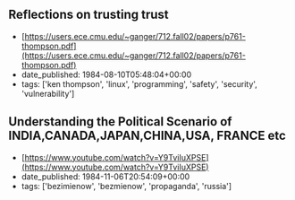  ## Reflections on trusting trust
 - [https://users.ece.cmu.edu/~ganger/712.fall02/papers/p761-thompson.pdf](https://users.ece.cmu.edu/~ganger/712.fall02/papers/p761-thompson.pdf)
 - date_published: 1984-08-10T05:48:04+00:00
 - tags: ['ken thompson', 'linux', 'programming', 'safety', 'security', 'vulnerability']

 ## Understanding the Political Scenario of INDIA,CANADA,JAPAN,CHINA,USA, FRANCE etc
 - [https://www.youtube.com/watch?v=Y9TviIuXPSE](https://www.youtube.com/watch?v=Y9TviIuXPSE)
 - date_published: 1984-11-06T20:54:09+00:00
 - tags: ['bezimienow', 'bezmienow', 'propaganda', 'russia']

